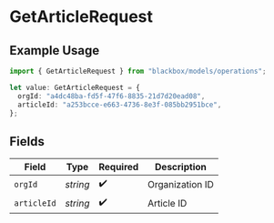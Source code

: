 # GetArticleRequest

## Example Usage

```typescript
import { GetArticleRequest } from "blackbox/models/operations";

let value: GetArticleRequest = {
  orgId: "a4dc48ba-fd5f-47f6-8835-21d7d20ead08",
  articleId: "a253bcce-e663-4736-8e3f-085bb2951bce",
};
```

## Fields

| Field              | Type               | Required           | Description        |
| ------------------ | ------------------ | ------------------ | ------------------ |
| `orgId`            | *string*           | :heavy_check_mark: | Organization ID    |
| `articleId`        | *string*           | :heavy_check_mark: | Article ID         |